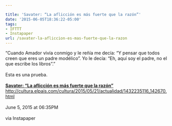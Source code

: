 ```yaml
---

title: 'Savater: “La aflicción es más fuerte que la razón”'
date: '2015-06-05T18:36:22-05:00'
tags:
- IFTTT
- Instapaper
url: /savater-la-afliccion-es-mas-fuerte-que-la-razon
---
```

“Cuando Amador vivía conmigo y le reñía me decía: “Y pensar que todos creen que eres un padre modélico”. Yo le decía: “Eh, aquí soy el padre, no el que escribe los libros”.”<br/><br/>
Esta es una prueba.<br/><br/><b><a href="http://cultura.elpais.com/cultura/2015/05/21/actualidad/1432235116_142670.html" target="_blank">Savater: “La aflicción es más fuerte que la razón”</a></b><br/>
<a href="http://cultura.elpais.com/cultura/2015/05/21/actualidad/1432235116_142670.html" target="_blank">http://cultura.elpais.com/cultura/2015/05/21/actualidad/1432235116_142670.html</a><br/><br/>
June 5, 2015 at 06:35PM<br/><br/>
via Instapaper
